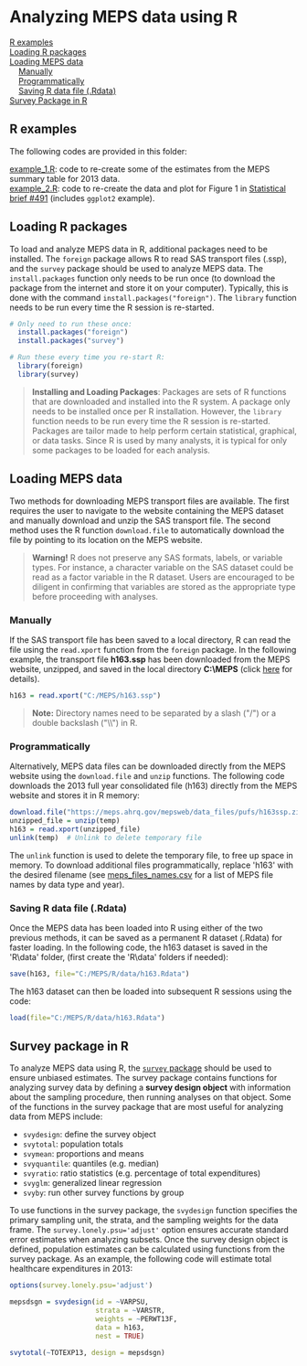 # Analyzing MEPS data using R

[R examples](#r-examples)<br>
[Loading R packages](#loading-r-packages)<br>
[Loading MEPS data](#loading-meps-data)<br>
&nbsp; &nbsp; [Manually](#manually)<br>
&nbsp; &nbsp; [Programmatically](#programmatically)<br>
&nbsp; &nbsp; [Saving R data file (.Rdata)](#saving-r-data-file-rdata)<br>
[Survey Package in R](#survey-package-in-r)<br>


## R examples

The following codes are provided in this folder:

[example_1.R](example_1.R): code to re-create some of the estimates from the MEPS summary table for 2013 data.
<br>
[example_2.R](example_2.R): code to re-create the data and plot for Figure 1 in [Statistical brief \#491](https://meps.ahrq.gov/data_files/publications/st491/stat491.shtml) (includes `ggplot2` example).

## Loading R packages

To load and analyze MEPS data in R, additional packages need to be installed. The `foreign` package allows R to read SAS transport files (.ssp), and the `survey` package should be used to analyze MEPS data. The `install.packages` function only needs to be run once (to download the package from the internet and store it on your computer). Typically, this is done with the command `install.packages("foreign")`. The `library` function needs to be run every time the R session is re-started.
``` r
# Only need to run these once:
  install.packages("foreign")  
  install.packages("survey")

# Run these every time you re-start R:
  library(foreign)
  library(survey)
```
> **Installing and Loading Packages**: Packages are sets of R functions that are downloaded and installed into the R system. A package only needs to be installed once per R installation. However, the `library` function needs to be run every time the R session is re-started. Packages are tailor made to help perform certain statistical, graphical, or data tasks. Since R is used by many analysts, it is typical for only some packages to be loaded for each analysis.

## Loading MEPS data
Two methods for downloading MEPS transport files are available. The first requires the user to navigate to the website containing the MEPS dataset and manually download and unzip the SAS transport file. The second method uses the R function `download.file` to automatically download the file by pointing to its location on the MEPS website.

> <b>Warning!</b> R does not preserve any SAS formats, labels, or variable types. For instance, a character variable on the SAS dataset could be read as a factor variable in the R dataset. Users are encouraged to be diligent in confirming that variables are stored as the appropriate type before proceeding with analyses.

### Manually

If the SAS transport file has been saved to a local directory, R can read the file using the `read.xport` function from the `foreign` package. In the following example, the transport file <b>h163.ssp</b> has been downloaded from the MEPS website, unzipped, and saved in the local directory <b>C:\MEPS</b> (click [here](../README.md#accessing-meps-hc-data) for details).
``` r
h163 = read.xport("C:/MEPS/h163.ssp")
```
> <b>Note:</b> Directory names need to be separated by a slash ("/") or a double backslash ("\\\\") in R.

### Programmatically

Alternatively, MEPS data files can be downloaded directly from the MEPS website using the `download.file` and `unzip` functions. The following code downloads the 2013 full year consolidated file (h163) directly from the MEPS website and stores it in R memory:

``` r
download.file("https://meps.ahrq.gov/mepsweb/data_files/pufs/h163ssp.zip", temp <- tempfile())
unzipped_file = unzip(temp)
h163 = read.xport(unzipped_file)
unlink(temp)  # Unlink to delete temporary file
```
The `unlink` function is used to delete the temporary file, to free up space in memory. To download additional files programmatically, replace 'h163' with the desired filename (see [meps_files_names.csv](https://github.com/HHS-AHRQ/MEPS/blob/master/Quick_Reference_Guides/meps_file_names.csv) for a list of MEPS file names by data type and year).

### Saving R data file (.Rdata)

Once the MEPS data has been loaded into R using either of the two previous methods, it can be saved as a permanent R dataset (.Rdata) for faster loading. In the following code, the h163 dataset is saved in the 'R\data' folder, (first create the 'R\data' folders if needed):
``` r
save(h163, file="C:/MEPS/R/data/h163.Rdata")
```
The h163 dataset can then be loaded into subsequent R sessions using the code:
``` r
load(file="C:/MEPS/R/data/h163.Rdata")
```


## Survey package in R
To analyze MEPS data using R, the [`survey` package](https://cran.r-project.org/web/packages/survey/survey.pdf) should be used to ensure unbiased estimates. The survey package contains functions for analyzing survey data by defining a **survey design object** with information about the sampling procedure, then running analyses on that object. Some of the functions in the survey package that are most useful for analyzing data from MEPS include:

*   `svydesign`: define the survey object
*   `svytotal`: population totals
*   `svymean`: proportions and means
*   `svyquantile`: quantiles (e.g. median)
*   `svyratio`: ratio statistics (e.g. percentage of total expenditures)
*   `svyglm`: generalized linear regression
*   `svyby`: run other survey functions by group

To use functions in the survey package, the `svydesign` function specifies the primary sampling unit, the strata, and the sampling weights for the data frame. The `survey.lonely.psu='adjust'` option ensures accurate standard error estimates when analyzing subsets. Once the survey design object is defined, population estimates can be calculated using functions from the survey package. As an example, the following code will estimate total healthcare expenditures in 2013:
``` r
options(survey.lonely.psu='adjust')

mepsdsgn = svydesign(id = ~VARPSU,
                     strata = ~VARSTR,
                     weights = ~PERWT13F,
                     data = h163,
                     nest = TRUE)  

svytotal(~TOTEXP13, design = mepsdsgn)
```
